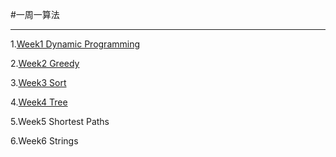 #一周一算法

--------------

1.[Week1 Dynamic Programming](https://github.com/ia-cas/leetcode/wiki/week1-%E5%8A%A8%E6%80%81%E8%A7%84%E5%88%92(by-%E7%94%B0%E4%BF%8A))

2.[Week2 Greedy](https://github.com/ia-cas/leetcode/wiki/week2-%E8%B4%AA%E5%BF%83%E7%AE%97%E6%B3%95(by-%E6%96%BD%E4%BC%9F))

3.[Week3 Sort](https://github.com/ia-cas/leetcode/wiki/week3-%E6%8E%92%E5%BA%8F%EF%BC%88by-%E5%BC%A0%E4%BC%A0%E5%BC%BA%EF%BC%89)

4.[Week4 Tree](https://github.com/ia-cas/leetcode/wiki/Week4-%E6%A0%91%EF%BC%88by-%E6%96%BD%E4%BC%9F%EF%BC%89)

5.Week5 Shortest Paths

6.Week6 Strings
